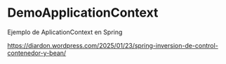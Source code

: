 # DemoApplicationContext
Ejemplo de AplicationContext en Spring 

https://diardon.wordpress.com/2025/01/23/spring-inversion-de-control-contenedor-y-bean/
